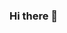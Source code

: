 ### Hi there 👋

<!--
**rainorangelemon/rainorangelemon** is a ✨ _special_ ✨ repository because its `README.md` (this file) appears on your GitHub profile.

credit: http://www.richybird.com/tag/rick-roll/
…………………………………………. ………………………………….,-~~”””’~~–,,_
………………………………………….. …………………………….,-~”-,:::::::::::::::::::”-,
………………………………………….. ………………………..,~”::::::::’,::::::: :::::::::::::|’,
………………………………………….. ………………………..|::::::,-~”’___””~~–~”’:}
………………………………………….. ………………………..’|:::::|: : : : : : : : : : : : : :
………………………………………….. ………………………..|:::::|: : :-~~—: : : —–: |
………………………………………….. ……………………….(_”~-’: : : : : : : : :
………………………………………….. ………………………..”’~-,|: : : : : : ~—’: : : :,’–never gonna
………………………………………….. ……………………………|,: : : : : :-~~–: : ::/ —–give you up!
………………………………………….. ……………………….,-”\’:\: :’~,,_: : : : : _,-’
………………………………………….. ………………….__,-’;;;;;\:”-,: : : :’~—~”/|
………………………………………….. ………….__,-~”;;;;;;/;;;;;;;\: :\: : :____/: :’,__
………………………………………….. .,-~~~””_;;;;;;;;;;;;;;;;;;;;;;;;;’,. .”-,:|:::::::|. . |;;;;”-,__
…………………………………………../;;;;;;;;;;;;;;;;;;;;;;;;;;;;,;;;;;;;;;\. . .”|::::::::|. .,’;;;;;;;;;;”-,
…………………………………………,’ ;;;;;;;;;;;;;;;;;;;;;;;;;;;;;;|;;;;;;;;;;;\. . .\:::::,’. ./|;;;;;;;;;;;;;|
………………………………………,-”;;;;;;;;;;;;;;;;;;;;;;;;;;;;;;;;;\;;;;;;;;;;;’,: : __|. . .|;;;;;;;;;,’;;|
…………………………………….,-”;;;;;;;;;;;;;;;;;;;;;;;;;;;;;;;;;;;;’,;;;;;;; ;;;; \. . |:::|. . .”,;;;;;;;;|;;/
……………………………………/;;;;;;;;;;;;;;;;;;;;;;;;;;|;;;;;;;;;;;;;;\;;;;;;;; ;;;\. .|:::|. . . |;;;;;;;;|/
…………………………………./;;,-’;;;;;;;;;;;;;;;;;;;;;;,’;;;;;;;;;;;;;;;;;,;;;;;;; ;;;|. .\:/. . . .|;;;;;;;;|
…………………………………/;;;;;;;;;;;;;;;;;;;;;;;;;;,;;;;;;;;;;;;;;;;;;;;;;; ;;;;;;;”,: |;|. . . . \;;;;;;;|
………………………………,~”;;;;;;;;;; ;;;;;;;;;;;,-”;;;;;;;;;;;;;;;;;;;;;;;;;;\;;;;;;;;|.|;|. . . . .|;;;;;;;|
…………………………..,~”;;;;;;;;;;;;;; ;;;;;;;;,-’;;;;;;;;;;;;;;;;;;;;;;;;;;;;;;;;’,;;;;;;| |:|. . . . |\;;;;;;;|
………………………….,’;;;;;;;;;;;;;;;;; ;;;;;;;/;;;,-’;;;;;;;;;;;;;;;;;;;;;;;;;;;;;;;,;;;;;| |:|. . . .’|;;’,;;;;;|
…………………………|;,-’;;;;;;;;;;;;;;;;;;;,-’;;;,-’;;;;;;;;;;;;;;;;;;;;;;;;;;;;;;;;;;,;;;;| |:|. . .,’;;;;;’,;;;;|_
…………………………/;;;;;;;;;;;;;;;;;,-’_;;;;;;,’;;;;;;;;;;;;;;;;;;;;;;;;;;;;;;;;;;;;|;;; ;|.|:|. . .|;;;;;;;|;;;;|””~-,
………………………./;;;;;;;;;;;;;;;;;;/_”,;;;,’;;;;;;;;;;;;;;;;;;;;;;;;;;;;;;;;;;;;;;;;; ,;;| |:|. . ./;;;;;;;;|;;;|;;;;;;|-,,__
……………………../;;;;;;;;;;;;;;;;;,-’…|;;,;;;;;;;;;;;;;;;;;;;;;;;;;;;;;;;;;;;;;;;;;; ;;;;;| |:|._,-’;;;;;;;;;|;;;;|;;;;;;;;;;;”’-,_
……………………/;;;;;;;;;;;;;;;;,-’….,’;;,;;;;;;;;;;;;;;;;;;;;;;;;;;;;;;;;;;;;;;;; ;;;;;;;;|.|:|::::”’~–~”’||;;;;;|;;;;;;;;;;,-~””~–,
………………….,’;;;;;;;;;;;;;;;;,’……/;;;;;;;;;;;;;;;;;;;;;;;;;;;;;;;;;;;;;;;;;;;;;;;;;; ;;|.|:|::::::::::::::|;;;;;’,;;;;;;;;;”-,: : : : : :”’~-,:”’~~–,
…………………/;;;;;;;;;;;;;;;,-’……,’;;;;;;;;;;;;;;;;;;;;;;;;;;;;;;;;;;;;;;;;; ;;;;;;;;;;;;|:|:|::::::::::::::’,;;;;;;|_””~–,,-~—,,___,-~~”’__”~-
………………,-’;;;;;;;;;;;;;;;,’……../;;;;;;;;;;;;;;;;;;;;;;;;;;;;;;;;;;;;;;;;;;;;;;;;;; ;;;;|:|:|:::::::::::::::|;;;;;;|……………… …”-,\_”-,”-,”~
………………/;;;;;;;;;;;;;;;;/…….,-’;;;;;;;;;;;;;;;;;Scroll Up;;;;;;;;;;;;;;;;;; ;;;;;;;|:|:|:::::::::::::::|;;;;;|…………….
